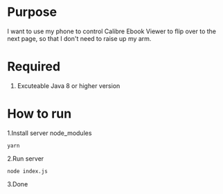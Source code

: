 # Purpose
I want to use my phone to control Calibre Ebook Viewer to flip over to the next page, so that I don't need to raise up my arm.

# Required
1. Excuteable Java 8 or higher version

# How to run

1.Install server node_modules

```
yarn
```

2.Run server

```
node index.js
```

3.Done